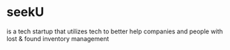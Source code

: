 # seekU
is a tech startup that utilizes tech to better help companies and people with lost & found inventory management
